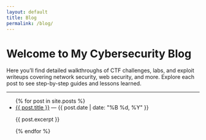 ```yaml
---
layout: default
title: Blog
permalink: /blog/
---
```


# Welcome to My Cybersecurity Blog

Here you’ll find detailed walkthroughs of CTF challenges, labs, and exploit writeups covering network security, web security, and more. Explore each post to see step-by-step guides and lessons learned.

---


<ul>
{% for post in site.posts %}
  <li>
    <a href="{{ post.url }}">{{ post.title }}</a> — {{ post.date | date: "%B %d, %Y" }}
    <p>{{ post.excerpt }}</p>
  </li>
{% endfor %}
</ul>



